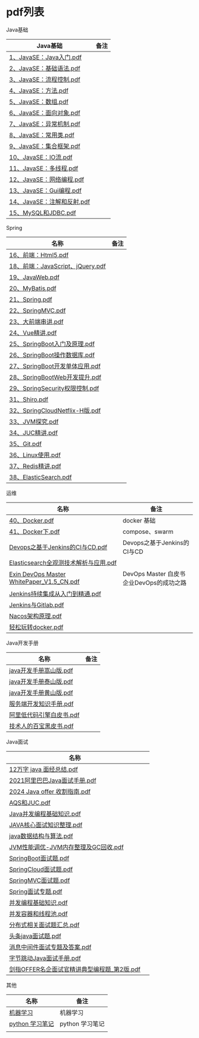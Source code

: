 # pdf列表




Java基础

| Java基础                                                     | 备注 |
| ------------------------------------------------------------ | ---- |
| [1、JavaSE：Java入门.pdf](https://hubu8.github.io/pdf/web/viewer.html?file=java基础/1、JavaSE：Java入门.pdf) |      |
| [2、JavaSE：基础语法.pdf](https://hubu8.github.io/pdf/web/viewer.html?file=java基础/2、JavaSE：基础语法.pdf) |      |
| [3、JavaSE：流程控制.pdf](https://hubu8.github.io/pdf/web/viewer.html?file=java基础/3、JavaSE：流程控制.pdf) |      |
| [4、JavaSE：方法.pdf](https://hubu8.github.io/pdf/web/viewer.html?file=java基础/4、JavaSE：方法.pdf) |      |
| [5、JavaSE：数组.pdf](https://hubu8.github.io/pdf/web/viewer.html?file=java基础/5、JavaSE：数组.pdf) |      |
| [6、JavaSE：面向对象.pdf](https://hubu8.github.io/pdf/web/viewer.html?file=java基础/6、JavaSE：面向对象.pdf) |      |
| [7、JavaSE：异常机制.pdf](https://hubu8.github.io/pdf/web/viewer.html?file=java基础/7、JavaSE：异常机制.pdf) |      |
| [8、JavaSE：常用类.pdf](https://hubu8.github.io/pdf/web/viewer.html?file=java基础/8、JavaSE：常用类.pdf) |      |
| [9、JavaSE：集合框架.pdf](https://hubu8.github.io/pdf/web/viewer.html?file=java基础/9、JavaSE：集合框架.pdf) |      |
| [10、JavaSE：IO流.pdf](https://hubu8.github.io/pdf/web/viewer.html?file=java基础/10、JavaSE：IO流.pdf) |      |
| [11、JavaSE：多线程.pdf](https://hubu8.github.io/pdf/web/viewer.html?file=java基础/11、JavaSE：多线程.pdf) |      |
| [12、JavaSE：网络编程.pdf](https://hubu8.github.io/pdf/web/viewer.html?file=java基础/12、JavaSE：网络编程.pdf) |      |
| [13、JavaSE：Gui编程.pdf](https://hubu8.github.io/pdf/web/viewer.html?file=java基础/13、JavaSE：Gui编程.pdf) |      |
| [14、JavaSE：注解和反射.pdf](https://hubu8.github.io/pdf/web/viewer.html?file=java基础/14、JavaSE：注解和反射.pdf) |      |
| [15、MySQL和JDBC.pdf](https://hubu8.github.io/pdf/web/viewer.html?file=java基础/15、MySQL和JDBC.pdf) |      |

Spring

| 名称                                                         | 备注 |
| ------------------------------------------------------------ | ---- |
| [16、前端：Html5.pdf](https://hubu8.github.io/pdf/web/viewer.html?file=spring/16、前端：Html5.pdf) |      |
| [18、前端：JavaScript、jQuery.pdf](https://hubu8.github.io/pdf/web/viewer.html?file=spring/18、前端：JavaScript、jQuery.pdf) |      |
| [19、JavaWeb.pdf](https://hubu8.github.io/pdf/web/viewer.html?file=spring/19、JavaWeb.pdf) |      |
| [20、MyBatis.pdf](https://hubu8.github.io/pdf/web/viewer.html?file=spring/20、MyBatis.pdf) |      |
| [21、Spring.pdf](https://hubu8.github.io/pdf/web/viewer.html?file=spring/21、Spring.pdf) |      |
| [22、SpringMVC.pdf](https://hubu8.github.io/pdf/web/viewer.html?file=spring/22、SpringMVC.pdf) |      |
| [23、大前端串讲.pdf](https://hubu8.github.io/pdf/web/viewer.html?file=spring/23、大前端串讲.pdf) |      |
| [24、Vue精讲.pdf](https://hubu8.github.io/pdf/web/viewer.html?file=spring/24、Vue精讲.pdf) |      |
| [25、SpringBoot入门及原理.pdf](https://hubu8.github.io/pdf/web/viewer.html?file=spring/25、SpringBoot入门及原理.pdf) |      |
| [26、SpringBoot操作数据库.pdf](https://hubu8.github.io/pdf/web/viewer.html?file=spring/26、SpringBoot操作数据库.pdf) |      |
| [27、SpringBoot开发单体应用.pdf](https://hubu8.github.io/pdf/web/viewer.html?file=spring/27、SpringBoot开发单体应用.pdf) |      |
| [28、SpringBootWeb开发提升.pdf](https://hubu8.github.io/pdf/web/viewer.html?file=spring/28、SpringBootWeb开发提升.pdf) |      |
| [29、SpringSecurity权限控制.pdf](https://hubu8.github.io/pdf/web/viewer.html?file=spring/29、SpringSecurity权限控制.pdf) |      |
| [31、Shiro.pdf](https://hubu8.github.io/pdf/web/viewer.html?file=spring/31、Shiro.pdf) |      |
| [32、SpringCloudNetflix-H版.pdf](https://hubu8.github.io/pdf/web/viewer.html?file=spring/32、SpringCloudNetflix-H版.pdf) |      |
| [33、JVM探究.pdf](https://hubu8.github.io/pdf/web/viewer.html?file=spring/33、JVM探究.pdf) |      |
| [34、JUC精讲.pdf](https://hubu8.github.io/pdf/web/viewer.html?file=spring/34、JUC精讲.pdf) |      |
| [35、Git.pdf](https://hubu8.github.io/pdf/web/viewer.html?file=spring/35、Git.pdf) |      |
| [36、Linux使用.pdf](https://hubu8.github.io/pdf/web/viewer.html?file=spring/36、Linux使用.pdf) |      |
| [37、Redis精讲.pdf](https://hubu8.github.io/pdf/web/viewer.html?file=spring/37、Redis精讲.pdf) |      |
| [38、ElasticSearch.pdf](https://hubu8.github.io/pdf/web/viewer.html?file=spring/38、ElasticSearch.pdf) |      |

运维

| 名称                                                         | 备注                                          |
| ------------------------------------------------------------ | --------------------------------------------- |
| [40、Docker.pdf](https://hubu8.github.io/pdf/web/viewer.html?file=运维/40、Docker.pdf) | docker 基础                                   |
| [41、Docker下.pdf](https://hubu8.github.io/pdf/web/viewer.html?file=运维/41、Docker下.pdf) | compose、swarm                                |
| [Devops之基于Jenkins的CI与CD.pdf](https://hubu8.github.io/pdf/web/viewer.html?file=运维/Devops之基于Jenkins的CI与CD.pdf) | Devops之基于Jenkins的CI与CD                   |
| [Elasticsearch全观测技术解析与应用.pdf](https://hubu8.github.io/pdf/web/viewer.html?file=运维/Elasticsearch全观测技术解析与应用.pdf) |                                               |
| [Exin DevOps Master WhitePaper_V1.5_CN.pdf](https://hubu8.github.io/pdf/web/viewer.html?file=运维/Exin_DevOps_Master_WhitePaper_V1.5_CN.pdf) | DevOps Master 白皮书<br/>企业DevOps的成功之路 |
| [Jenkins持续集成从入门到精通.pdf](https://hubu8.github.io/pdf/web/viewer.html?file=运维/Jenkins持续集成从入门到精通.pdf) |                                               |
| [Jenkins与Gitlab.pdf](https://hubu8.github.io/pdf/web/viewer.html?file=运维/Jenkins与Gitlab.pdf) |                                               |
| [Nacos架构原理.pdf](https://hubu8.github.io/pdf/web/viewer.html?file=Nacos架构原理.pdf) |                                               |
| [轻松玩转docker.pdf](https://hubu8.github.io/pdf/web/viewer.html?file=运维/轻松玩转docker.pdf) |                                               |

Java开发手册

| 名称                                                         | 备注 |
| ------------------------------------------------------------ | ---- |
| [java开发手册嵩山版.pdf](https://hubu8.github.io/pdf/web/viewer.html?file=java开发手册/java开发手册嵩山版.pdf) |      |
| [java开发手册泰山版.pdf](https://hubu8.github.io/pdf/web/viewer.html?file=java开发手册/java开发手册泰山版.pdf) |      |
| [java开发手册黄山版.pdf](https://hubu8.github.io/pdf/web/viewer.html?file=java开发手册/java开发手册黄山版.pdf) |      |
| [服务端开发知识手册.pdf](https://hubu8.github.io/pdf/web/viewer.html?file=java开发手册/服务端开发知识手册.pdf) |      |
| [阿里低代码引擎白皮书.pdf](https://hubu8.github.io/pdf/web/viewer.html?file=java开发手册/阿里低代码引擎白皮书.pdf) |      |
| [技术人的百宝黑皮书.pdf](https://hubu8.github.io/pdf/web/viewer.html?file=java开发手册/技术人的百宝黑皮书.pdf) |      |

Java面试

| 名称                                                         |      |
| ------------------------------------------------------------ | ---- |
| [12万字 java 面经总结.pdf](https://hubu8.github.io/pdf/web/viewer.html?file=java面试/12万字java面经总结.pdf) |      |
| [2021阿里巴巴Java面试手册.pdf](https://hubu8.github.io/pdf/web/viewer.html?file=java面试/2021阿里巴巴Java面试手册.pdf) |      |
| [2024 Java offer 收割指南.pdf](https://hubu8.github.io/pdf/web/viewer.html?file=java面试/2024_Java_offer_收割指南.pdf) |      |
| [AQS和JUC.pdf](https://hubu8.github.io/pdf/web/viewer.html?file=java面试/AQS和JUC.pdf) |      |
| [Java并发编程基础知识.pdf](https://hubu8.github.io/pdf/web/viewer.html?file=java面试/Java并发编程基础知识.pdf) |      |
| [JAVA核心面试知识整理.pdf](https://hubu8.github.io/pdf/web/viewer.html?file=java面试/JAVA核心面试知识整理.pdf) |      |
| [java数据结构与算法.pdf](https://hubu8.github.io/pdf/web/viewer.html?file=java面试/java数据结构与算法.pdf) |      |
| [JVM性能调优-JVM内存整理及GC回收.pdf](https://hubu8.github.io/pdf/web/viewer.html?file=java面试/JVM性能调优-JVM内存整理及GC回收.pdf) |      |
| [SpringBoot面试题.pdf](https://hubu8.github.io/pdf/web/viewer.html?file=java面试/SpringBoot面试题.pdf) |      |
| [SpringCloud面试题.pdf](https://hubu8.github.io/pdf/web/viewer.html?file=java面试/SpringCloud面试题.pdf) |      |
| [SpringMVC面试题.pdf](https://hubu8.github.io/pdf/web/viewer.html?file=java面试/SpringMVC面试题.pdf) |      |
| [Spring面试专题.pdf](https://hubu8.github.io/pdf/web/viewer.html?file=java面试/Spring面试专题.pdf) |      |
| [并发编程基础知识.pdf](https://hubu8.github.io/pdf/web/viewer.html?file=java面试/并发编程基础知识.pdf) |      |
| [并发容器和线程池.pdf](https://hubu8.github.io/pdf/web/viewer.html?file=java面试/并发容器和线程池.pdf) |      |
| [分布式相关面试题汇总.pdf](https://hubu8.github.io/pdf/web/viewer.html?file=java面试/分布式相关面试题汇总.pdf) |      |
| [头条java面试题.pdf](https://hubu8.github.io/pdf/web/viewer.html?file=java面试/头条java面试题.pdf) |      |
| [消息中间件面试专题及答案.pdf](https://hubu8.github.io/pdf/web/viewer.html?file=java面试/消息中间件面试专题及答案.pdf) |      |
| [字节跳动Java面试手册.pdf](https://hubu8.github.io/pdf/web/viewer.html?file=java面试/字节跳动Java面试手册.pdf) |      |
| [剑指OFFER名企面试官精讲典型编程题_第2版.pdf](https://hubu8.github.io/pdf/web/viewer.html?file=java面试/剑指OFFER名企面试官精讲典型编程题_第2版.pdf) |      |

其他

| 名称                                                         | 备注            |
| ------------------------------------------------------------ | --------------- |
| [机器学习](https://hubu8.github.io/pdf/web/viewer.html?file=other/MLY-zh-cn.pdf) | 机器学习        |
| [python 学习笔记](https://hubu8.github.io/pdf/web/viewer.html?file=other/python学习笔记.pdf) | python 学习笔记 |
|                                                              |                 |


